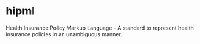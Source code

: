 # hipml
Health Insurance Policy Markup Language - A standard to represent health insurance policies in an unambiguous manner.
